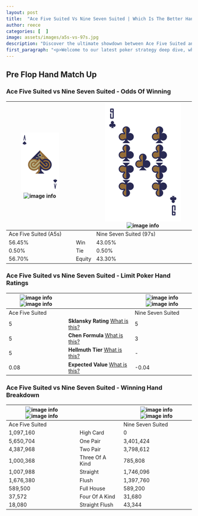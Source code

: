 ```yaml
---
layout: post
title:  "Ace Five Suited Vs Nine Seven Suited | Which Is The Better Hand In Poker? A Complete Guide"
author: reece
categories: [  ]
image: assets/images/a5s-vs-97s.jpg
description: "Discover the ultimate showdown between Ace Five Suited and Nine Seven Suited in poker! Uncover the odds, strategies, and scenarios where one hand triumphs over the other. Get ready to up your poker game with this thrilling analysis."
first_paragraph: "<p>Welcome to our latest poker strategy deep dive, where we're pitting two distinct hands against each other in a high-stakes showdown: Ace Five Suited vs Nine Seven Suited.</p><p>In the dynamic world of poker, every decision counts, and knowing which hand holds the upper hand is key to your success at the table.</p><p>In this article, we'll dissect these two hands, explore the scenarios where one dominates the other, and equip you with the knowledge to make strategic choices that can tip the odds in your favor.</p><p>Get ready to unravel the intriguing dynamics of these poker hands and elevate your game to new heights.</p>"
---
```




[comment]: # (sp0)

## Pre Flop Hand Match Up

<div class="table hand-ratings" markdown="1"> 



### Ace Five Suited vs Nine Seven Suited - Odds Of Winning


    
| ![image info](assets/images/hand1/a.png) ![image info](assets/images/hand1/5s.png) |  | ![image info](assets/images/hand2/9.png) ![image info](assets/images/hand2/7s.png) |
| -------- | -------- | -------- |
| Ace Five Suited (A5s) |  | Nine Seven Suited (97s) |
| 56.45% | Win | 43.05% |
| 0.50% | Tie | 0.50% |
| 56.70% | Equity | 43.30% |




[comment]: # (sp1)



### Ace Five Suited vs Nine Seven Suited - Limit Poker Hand Ratings


    
| ![image info](https://www.riverpairs.com/assets/images/hand1/a.png) ![image info](https://www.riverpairs.com/assets/images/hand1/5s.png) |  | ![image info](https://www.riverpairs.com/assets/images/hand2/9.png) ![image info](https://www.riverpairs.com/assets/images/hand2/7s.png) |
| -------- | -------- | -------- |
| Ace Five Suited |  | Nine Seven Suited |
| 5 | **Sklansky Rating** [What is this?](/sklansky-rating-explained) | 5 |
| 5 | **Chen Formula** [What is this?](/chen-formula-explained) | 3 |
| 5 | **Hellmuth Tier** [What is this?](/Hellmuth-tier-explained) | - |
| 0.08 | **Expected Value** [What is this?](/expected-value-explained) | -0.04 |




[comment]: # (sp2)



### Ace Five Suited vs Nine Seven Suited - Winning Hand Breakdown


    
| ![image info](https://www.riverpairs.com/assets/images/hand1/a.png) ![image info](https://www.riverpairs.com/assets/images/hand1/5s.png) |  | ![image info](https://www.riverpairs.com/assets/images/hand2/9.png) ![image info](https://www.riverpairs.com/assets/images/hand2/7s.png) |
| -------- | -------- | -------- |
| Ace Five Suited |  | Nine Seven Suited |
| 1,097,160 | High Card | 0 |
| 5,650,704 | One Pair | 3,401,424 |
| 4,387,968 | Two Pair | 3,798,612 |
| 1,000,368 | Three Of A Kind | 785,808 |
| 1,007,988 | Straight | 1,746,096 |
| 1,676,380 | Flush | 1,397,760 |
| 589,500 | Full House | 589,200 |
| 37,572 | Four Of A Kind | 31,680 |
| 18,080 | Straight Flush | 43,344 |




[comment]: # (sp3)



</div>

[comment]: # (sp4)



[comment]: # (sp5)

